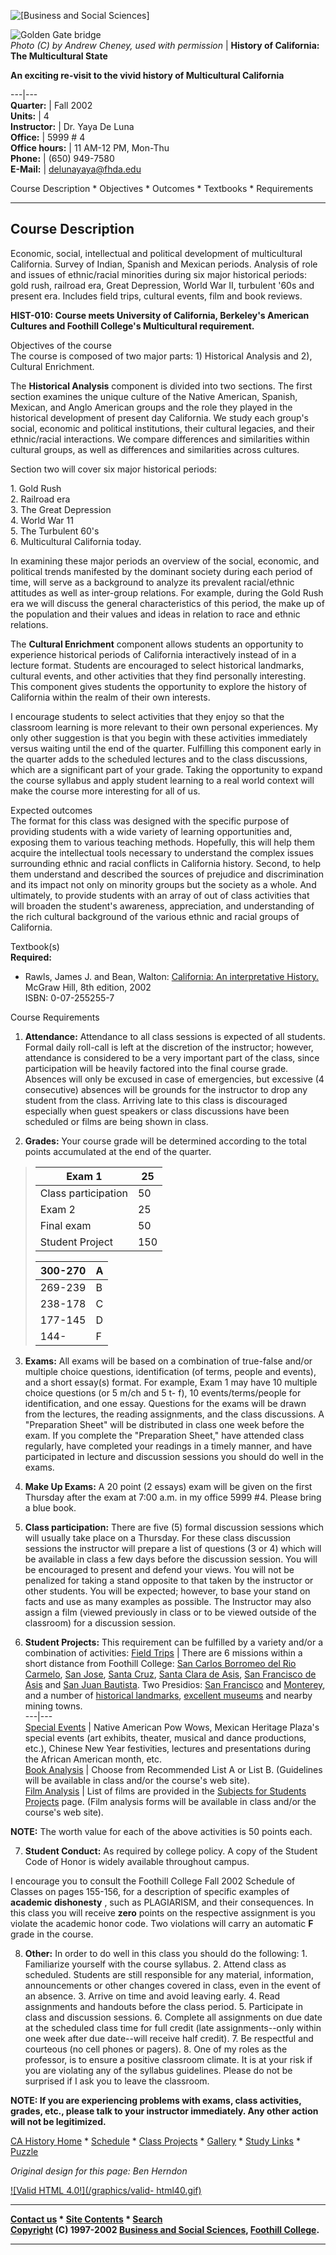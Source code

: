 ![\[Business and Social Sciences\]](/graphics/bsslogo.gif)  
  
![Golden Gate bridge](gg.gif)  
_Photo (C) by Andrew Cheney, used with permission_ | **History of California:
The Multicultural State**  
  
**An exciting re-visit to the vivid history of Multicultural California**  
  
---|---  
**Quarter:** |  Fall 2002  
**Units:** |  4  
**Instructor:** |  Dr. Yaya De Luna  
**Office:** |  5999 # 4  
**Office hours:** |  11 AM-12 PM, Mon-Thu  
**Phone:** |  (650) 949-7580  
**E-Mail:** | [delunayaya@fhda.edu](mailto:delunayaya@fhda.edu)  
  
  
Course Description * Objectives * Outcomes * Textbooks * Requirements  

* * *

Course Description  
---  
Economic, social, intellectual and political development of multicultural
California. Survey of Indian, Spanish and Mexican periods. Analysis of role
and issues of ethnic/racial minorities during six major historical periods:
gold rush, railroad era, Great Depression, World War II, turbulent '60s and
present era. Includes field trips, cultural events, film and book reviews.  
  
**HIST-010: Course meets University of California, Berkeley's American
Cultures and Foothill College's Multicultural requirement.**  
  
Objectives of the course  
The course is composed of two major parts: 1) Historical Analysis and 2),
Cultural Enrichment.  
  
The **Historical Analysis** component is divided into two sections. The first
section examines the unique culture of the Native American, Spanish, Mexican,
and Anglo American groups and the role they played in the historical
development of present day California. We study each group's social, economic
and political institutions, their cultural legacies, and their ethnic/racial
interactions. We compare differences and similarities within cultural groups,
as well as differences and similarities across cultures.  
  
Section two will cover six major historical periods:  
  
1\. Gold Rush  
2\. Railroad era  
3\. The Great Depression  
4\. World War 11  
5\. The Turbulent 60's  
6\. Multicultural California today.  
  
In examining these major periods an overview of the social, economic, and
political trends manifested by the dominant society during each period of
time, will serve as a background to analyze its prevalent racial/ethnic
attitudes as well as inter-group relations. For example, during the Gold Rush
era we will discuss the general characteristics of this period, the make up of
the population and their values and ideas in relation to race and ethnic
relations.  
  
The **Cultural Enrichment** component allows students an opportunity to
experience historical periods of California interactively instead of in a
lecture format. Students are encouraged to select historical landmarks,
cultural events, and other activities that they find personally interesting.
This component gives students the opportunity to explore the history of
California within the realm of their own interests.

I encourage students to select activities that they enjoy so that the
classroom learning is more relevant to their own personal experiences. My only
other suggestion is that you begin with these activities immediately versus
waiting until the end of the quarter. Fulfilling this component early in the
quarter adds to the scheduled lectures and to the class discussions, which are
a significant part of your grade. Taking the opportunity to expand the course
syllabus and apply student learning to a real world context will make the
course more interesting for all of us.  
  
  
Expected outcomes  
The format for this class was designed with the specific purpose of providing
students with a wide variety of learning opportunities and, exposing them to
various teaching methods. Hopefully, this will help them acquire the
intellectual tools necessary to understand the complex issues surrounding
ethnic and racial conflicts in California history. Second, to help them
understand and described the sources of prejudice and discrimination and its
impact not only on minority groups but the society as a whole. And ultimately,
to provide students with an array of out of class activities that will broaden
the student's awareness, appreciation, and understanding of the rich cultural
background of the various ethnic and racial groups of California.  
  
  
Textbook(s)  
**Required:**

  * Rawls, James J. and Bean, Walton: [California: An interpretative History.](http://books.fhda.edu/taweb/tawhtml/index5.HTML) McGraw Hill, 8th edition, 2002  
ISBN: 0-07-255255-7

  
  
Course Requirements  
  
  1. **Attendance:** Attendance to all class sessions is expected of all students. Formal daily roll-call is left at the discretion of the instructor; however, attendance is considered to be a very important part of the class, since participation will be heavily factored into the final course grade. Absences will only be excused in case of emergencies, but excessive (4 consecutive) absences will be grounds for the instructor to drop any student from the class. Arriving late to this class is discouraged especially when guest speakers or class discussions have been scheduled or films are being shown in class.  
  

  2. **Grades:** Your course grade will be determined according to the total points accumulated at the end of the quarter.  

> |  Exam 1 | 25  
> ---|---  
> Class participation | 50  
> Exam 2 | 25  
> Final exam | 50  
> Student Project | 150  
>  
>  300-270 | A  
> ---|---  
> 269-239 | B  
> 238-178 | C  
> 177-145 | D  
> 144- | F  
  
  3. **Exams:** All exams will be based on a combination of true-false and/or multiple choice questions, identification (of terms, people and events), and a short essay(s) format. For example, Exam 1 may have 10 multiple choice questions (or 5 m/ch and 5 t- f), 10 events/terms/people for identification, and one essay. Questions for the exams will be drawn from the lectures, the reading assignments, and the class discussions. A "Preparation Sheet" will be distributed in class one week before the exam. If you complete the "Preparation Sheet," have attended class regularly, have completed your readings in a timely manner, and have participated in lecture and discussion sessions you should do well in the exams.  
  

  4. **Make Up Exams:** A 20 point (2 essays) exam will be given on the first Thursday after the exam at 7:00 a.m. in my office 5999 #4. Please bring a blue book.  
  

  5. **Class participation:** There are five (5) formal discussion sessions which will usually take place on a Thursday. For these class discussion sessions the instructor will prepare a list of questions (3 or 4) which will be available in class a few days before the discussion session. You will be encouraged to present and defend your views. You will not be penalized for taking a stand opposite to that taken by the instructor or other students. You will be expected; however, to base your stand on facts and use as many examples as possible. The Instructor may also assign a film (viewed previously in class or to be viewed outside of the classroom) for a discussion session.  
  

  6. **Student Projects:** This requirement can be fulfilled by a variety and/or a combination of activities:  [Field Trips](projects.html#fieldtrips) |  There are 6 missions within a short distance from Foothill College: [San Carlos Borromeo del Rio Carmelo](http://www.carmelmission.org/), [San Jose](http://www.californiamissions.com/cahistory/sanjose.html), [Santa Cruz](http://users.dedot.com/mchs/missionscr.html), [Santa Clara de Asis](http://www.californiamissions.com/cahistory/santaclara.html), [San Francisco de Asis](http://missiondolores.citysearch.com/) and [San Juan Bautista](http://www.californiamissions.com/cahistory/sjbautista.html). Two Presidios: [San Francisco](http://www.nps.gov/prsf/) and [Monterey](http://www.monterey.org/museum/pom/), and a number of [historical landmarks](http://www.donaldlaird.com/landmarks/), [ excellent museums](http://www.123sanfrancisco.com/museums.htm) and nearby mining towns.  
---|---  
[Special Events](projects.html#specialevents) | Native American Pow Wows,
Mexican Heritage Plaza's special events (art exhibits, theater, musical and
dance productions, etc.), Chinese New Year festivities, lectures and
presentations during the African American month, etc.  
[Book Analysis](projects.html#books) | Choose from Recommended List A or List
B. (Guidelines will be available in class and/or the course's web site).  
[Film Analysis](projects.html#films) | List of films are provided in the
[Subjects for Students Projects](projects.html) page. (Film analysis forms
will be available in class and/or the course's web site).  
  
**NOTE:** The worth value for each of the above activities is 50 points each.  
  

  7. **Student Conduct:** As required by college policy. A copy of the Student Code of Honor is widely available throughout campus.  
  
I encourage you to consult the Foothill College Fall 2002 Schedule of Classes
on pages 155-156, for a description of specific examples of **academic
dishonesty** , such as PLAGIARISM, and their consequences. In this class you
will receive **zero** points on the respective assignment is you violate the
academic honor code. Two violations will carry an automatic **F** grade in the
course.  
  

  8. **Other:** In order to do well in this class you should do the following: 
    1. Familiarize yourself with the course syllabus.
    2. Attend class as scheduled. Students are still responsible for any material, information, announcements or other changes covered in class, even in the event of an absence.
    3. Arrive on time and avoid leaving early.
    4. Read assignments and handouts before the class period.
    5. Participate in class and discussion sessions.
    6. Complete all assignments on due date at the scheduled class time for full credit (late assignments--only within one week after due date--will receive half credit).
    7. Be respectful and courteous (no cell phones or pagers).
    8. One of my roles as the professor, is to ensure a positive classroom climate. It is at your risk if you are violating any of the syllabus guidelines. Please do not be surprised if I ask you to leave the classroom.

**NOTE: If you are experiencing problems with exams, class activities, grades,
etc., please talk to your instructor immediately. Any other action will not be
legitimized.**  
  
[CA History Home](/deluna/hist10/) * [Schedule](schedule.html) * [Class
Projects](projects.html) * [ Gallery](gallery.html) * [Study
Links](links.html) * [Puzzle](puzzle.html)  
  
_Original design for this page: Ben Herndon_  
  
  
[![Valid HTML 4.0!](/graphics/valid-
html40.gif)](http://validator.w3.org/check/referer)  
  
  

* * *

**[Contact us](/feedback/) * [Site Contents](/ndx.shtml) *
[Search](/search/)**  
**[Copyright](/copyright.shtml) (C) 1997-2002 [Business and Social
Sciences](http://bss.foothill.fhda.edu/), [Foothill
College](http://www.foothill.fhda.edu/).**

* * *

